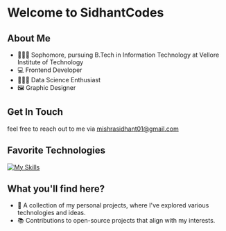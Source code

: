 # Welcome to SidhantCodes

## About Me
- 🧑🏼‍🎓 Sophomore, pursuing B.Tech in Information Technology at Vellore Institute of Technology
- 💻 Frontend Developer
- 👨🏼‍💻 Data Science Enthusiast
- 🖼️ Graphic Designer

## Get In Touch

feel free to reach out to me via mishrasidhant01@gmail.com 

## Favorite Technologies

[![My Skills](https://skillicons.dev/icons?i=ps,ai,py,c,cpp,java,html,css,javascript,bootstrap,tailwind,react,angular,django,nodejs)](https://skillicons.dev)

## What you'll find here?
- 🌱 A collection of my personal projects, where I've explored various technologies and ideas.
- 📚 Contributions to open-source projects that align with my interests.

